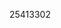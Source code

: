 [//]: # (Created by ./bin/manage_files.pl from ./species/Spirometra_erinaceieuropaei/PRJEB1202/Spirometra_erinaceieuropaei_PRJEB1202.publication.html on Thu Jun 11 13:45:48 2020)
25413302
